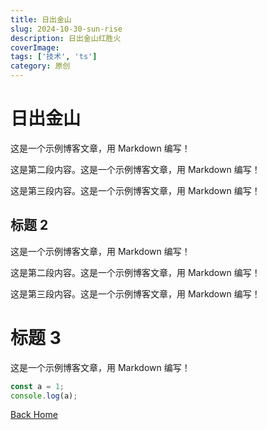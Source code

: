 ```yaml
---
title: 日出金山
slug: 2024-10-30-sun-rise
description: 日出金山红胜火
coverImage: 
tags: ['技术', 'ts']
category: 原创
---
```


# 日出金山

这是一个示例博客文章，用 Markdown 编写！

这是第二段内容。这是一个示例博客文章，用 Markdown 编写！

这是第三段内容。这是一个示例博客文章，用 Markdown 编写！

## 标题 2

这是一个示例博客文章，用 Markdown 编写！

这是第二段内容。这是一个示例博客文章，用 Markdown 编写！

这是第三段内容。这是一个示例博客文章，用 Markdown 编写！


# 标题 3

这是一个示例博客文章，用 Markdown 编写！

```js
const a = 1;
console.log(a);
```


[Back Home](./)

